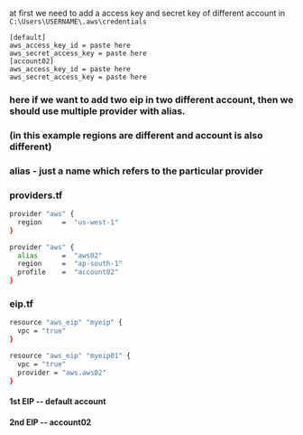 at first we need to add a access key and secret key of different account in `C:\Users\USERNAME\.aws\credentials`
```
[default]
aws_access_key_id = paste here
aws_secret_access_key = paste here
[account02]
aws_access_key_id = paste here
aws_secret_access_key = paste here
```
### here if we want to add two eip in two different account, then we should use multiple provider with alias.
### (in this example regions are different and account is also different)
### alias - just a name which refers to the particular provider
### providers.tf
```sh
provider "aws" {
  region     =  "us-west-1"
}

provider "aws" {
  alias      =  "aws02"
  region     =  "ap-south-1"
  profile    =  "account02"
}
```
### eip.tf
```sh
resource "aws_eip" "myeip" {
  vpc = "true"
}

resource "aws_eip" "myeip01" {
  vpc = "true"
  provider = "aws.aws02"
}
```

#### 1st EIP -- default account 
#### 2nd EIP -- account02

